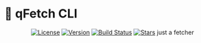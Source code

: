 
# 🚀 qFetch CLI

<div align="center">

[![License](https://img.shields.io/badge/license-MIT-blue.svg)](LICENSE)
[![Version](https://img.shields.io/badge/version-1.0.0-green.svg)](https://github.com/yourusername/zenfetch-cli/releases)
[![Build Status](https://img.shields.io/badge/build-passing-brightgreen.svg)](https://github.com/yourusername/zenfetch-cli/actions)
[![Stars](https://img.shields.io/github/stars/yourusername/zenfetch-cli.svg)](https://github.com/yourusername/zenfetch-cli/stargazers)
just a fetcher
